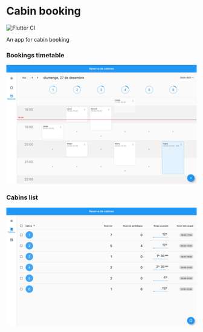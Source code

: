 # Cabin booking

![Flutter CI](https://github.com/albertms10/cabin_booking/workflows/Flutter%20CI/badge.svg)

An app for cabin booking

### Bookings timetable

![Bookings page](docs/screenshots/bookings_v0.4.jpg)

### Cabins list

![Cabins page](docs/screenshots/cabins_v0.4.jpg)
